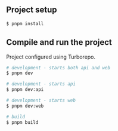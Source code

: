 ## Project setup

```bash
$ pnpm install
```

## Compile and run the project

Project configured using Turborepo.

```bash
# development - starts both api and web
$ pnpm dev

# development - starts api
$ pnpm dev:api

# development - starts web
$ pnpm dev:web

# build
$ pnpm build
```
